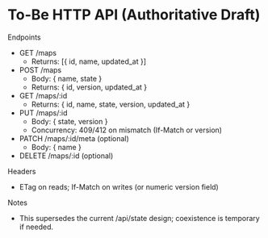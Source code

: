 # To-Be HTTP API (Authoritative Draft)

Endpoints
- GET /maps
  - Returns: [{ id, name, updated_at }]
- POST /maps
  - Body: { name, state }
  - Returns: { id, version, updated_at }
- GET /maps/:id
  - Returns: { id, name, state, version, updated_at }
- PUT /maps/:id
  - Body: { state, version }
  - Concurrency: 409/412 on mismatch (If-Match or version)
- PATCH /maps/:id/meta (optional)
  - Body: { name }
- DELETE /maps/:id (optional)

Headers
- ETag on reads; If-Match on writes (or numeric version field)

Notes
- This supersedes the current /api/state design; coexistence is temporary if needed.
